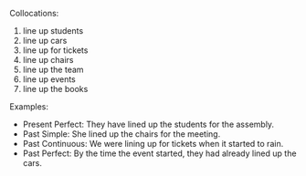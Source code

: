 Collocations:

1. line up students
2. line up cars
3. line up for tickets
4. line up chairs
5. line up the team
6. line up events
7. line up the books

Examples:

- Present Perfect: They have lined up the students for the assembly.
- Past Simple: She lined up the chairs for the meeting.
- Past Continuous: We were lining up for tickets when it started to rain.
- Past Perfect: By the time the event started, they had already lined up the cars.